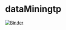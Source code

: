 # dataMiningtp
[![Binder](https://mybinder.org/badge_logo.svg)](https://mybinder.org/v2/gh/BelhadjAhmed-Jihen/dataMiningtp/main)
